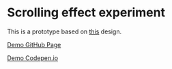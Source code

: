 # Scrolling effect experiment

This is a prototype based on [this](https://dribbble.com/shots/2285816-Scrolling-effect) design.

[Demo GitHub Page](https://schmidtsonian.github.io/menu/)

[Demo Codepen.io](http://codepen.io/schmidtsonian/pen/kkwKWV)
